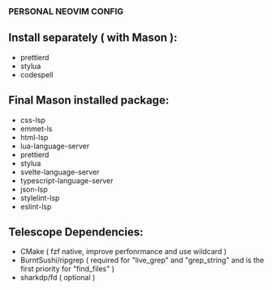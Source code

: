 ### PERSONAL NEOVIM CONFIG

## Install separately ( with Mason ):
- prettierd
- stylua
- codespell

## Final Mason installed package:
- css-lsp
- emmet-ls
- html-lsp
- lua-language-server
- prettierd
- stylua
- svelte-language-server
- typescript-language-server
- json-lsp
- stylelint-lsp
- eslint-lsp

## Telescope Dependencies:

- CMake ( fzf native, improve perfonrmance and use wildcard )
- BurntSushi/ripgrep ( required for "live_grep" and "grep_string" and is the first priority for "find_files" )
- sharkdp/fd ( optional )
